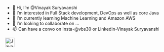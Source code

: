 - 👋 Hi, I’m @Vinayak Suryavanshi
- 👀 I’m interested in Full Stack development, DevOps as well as core Java
- 🌱 I’m currently learning Machine Learning and Amazon AWS 
- 💞️ I’m looking to collaborate on ...
- 📫 Can have a convo on Insta-@vbs30 or LinkedIn-Vinayak Suryavanshi

<img align="left" alt="Java" width="30px" style="padding-right:10px;" src="https://cdn.jsdelivr.net/gh/devicons/devicon/icons/c/c-original.svg" />


<!---
vbs30/vbs30 is a ✨ special ✨ repository because its `README.md` (this file) appears on your GitHub profile.
You can click the Preview link to take a look at your changes.
--->
